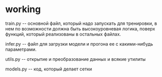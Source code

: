 # working

train.py -- основной файл, который надо запускать для тренировки, в нем по возможности должна быть высокоуровневая логика, поверх функций, который реализованы в остальных файлах.

infer.py -- файл для загрузки модели и прогона ее с какими-нибудь параметрами.

utils.py -- открытие и преобразование данных и всякие утилиты

models.py -- код, который делает сетки